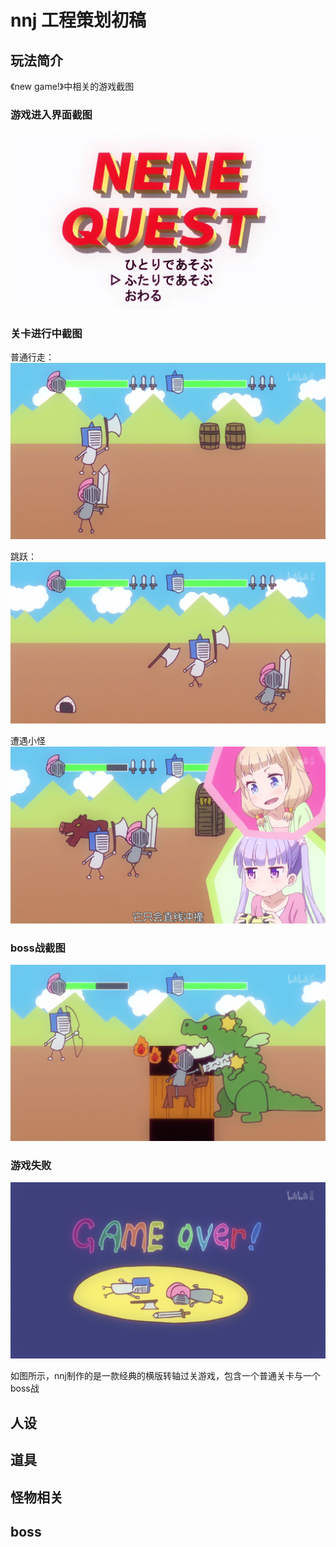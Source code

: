 # nnj 工程策划初稿

## 玩法简介
《new game!》中相关的游戏截图

### 游戏进入界面截图
![images/start.png](/design/images/start.png)

### 关卡进行中截图
普通行走：
![images/play1.png](/design/images/play1.png)

跳跃：
![images/play1.png](/design/images/play2.png)

遭遇小怪
![images/play1.png](/design/images/creature.png)

### boss战截图
![images/boss.png](/design/images/boss.png)

### 游戏失败
![images/game_lose.png](/design/images/game_lose.png)

如图所示，nnj制作的是一款经典的横版转轴过关游戏，包含一个普通关卡与一个boss战

## 人设

## 道具

## 怪物相关

## boss

